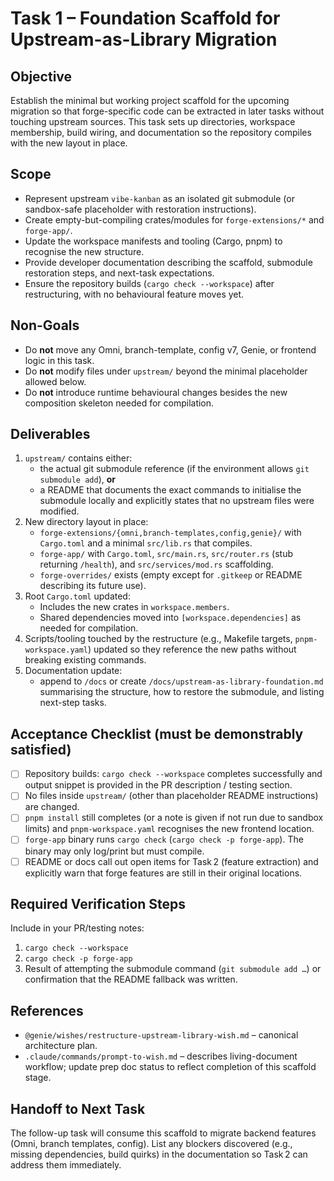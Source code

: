# Task 1 – Foundation Scaffold for Upstream-as-Library Migration

## Objective
Establish the minimal but working project scaffold for the upcoming migration so that forge-specific code can be extracted in later tasks without touching upstream sources. This task sets up directories, workspace membership, build wiring, and documentation so the repository compiles with the new layout in place.

## Scope
- Represent upstream `vibe-kanban` as an isolated git submodule (or sandbox-safe placeholder with restoration instructions).
- Create empty-but-compiling crates/modules for `forge-extensions/*` and `forge-app/`.
- Update the workspace manifests and tooling (Cargo, pnpm) to recognise the new structure.
- Provide developer documentation describing the scaffold, submodule restoration steps, and next-task expectations.
- Ensure the repository builds (`cargo check --workspace`) after restructuring, with no behavioural feature moves yet.

## Non-Goals
- Do **not** move any Omni, branch-template, config v7, Genie, or frontend logic in this task.
- Do **not** modify files under `upstream/` beyond the minimal placeholder allowed below.
- Do **not** introduce runtime behavioural changes besides the new composition skeleton needed for compilation.

## Deliverables
1. `upstream/` contains either:
   - the actual git submodule reference (if the environment allows `git submodule add`), **or**
   - a README that documents the exact commands to initialise the submodule locally and explicitly states that no upstream files were modified.
2. New directory layout in place:
   - `forge-extensions/{omni,branch-templates,config,genie}/` with `Cargo.toml` and a minimal `src/lib.rs` that compiles.
   - `forge-app/` with `Cargo.toml`, `src/main.rs`, `src/router.rs` (stub returning `/health`), and `src/services/mod.rs` scaffolding.
   - `forge-overrides/` exists (empty except for `.gitkeep` or README describing its future use).
3. Root `Cargo.toml` updated:
   - Includes the new crates in `workspace.members`.
   - Shared dependencies moved into `[workspace.dependencies]` as needed for compilation.
4. Scripts/tooling touched by the restructure (e.g., Makefile targets, `pnpm-workspace.yaml`) updated so they reference the new paths without breaking existing commands.
5. Documentation update:
   - append to `/docs` or create `/docs/upstream-as-library-foundation.md` summarising the structure, how to restore the submodule, and listing next-step tasks.

## Acceptance Checklist (must be demonstrably satisfied)
- [ ] Repository builds: `cargo check --workspace` completes successfully and output snippet is provided in the PR description / testing section.
- [ ] No files inside `upstream/` (other than placeholder README instructions) are changed.
- [ ] `pnpm install` still completes (or a note is given if not run due to sandbox limits) and `pnpm-workspace.yaml` recognises the new frontend location.
- [ ] `forge-app` binary runs `cargo check` (`cargo check -p forge-app`). The binary may only log/print but must compile.
- [ ] README or docs call out open items for Task 2 (feature extraction) and explicitly warn that forge features are still in their original locations.

## Required Verification Steps
Include in your PR/testing notes:
1. `cargo check --workspace`
2. `cargo check -p forge-app`
3. Result of attempting the submodule command (`git submodule add …`) or confirmation that the README fallback was written.

## References
- `@genie/wishes/restructure-upstream-library-wish.md` – canonical architecture plan.
- `.claude/commands/prompt-to-wish.md` – describes living-document workflow; update prep doc status to reflect completion of this scaffold stage.

## Handoff to Next Task
The follow-up task will consume this scaffold to migrate backend features (Omni, branch templates, config). List any blockers discovered (e.g., missing dependencies, build quirks) in the documentation so Task 2 can address them immediately.
